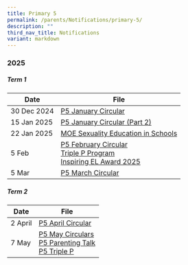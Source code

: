 ```yaml
---
title: Primary 5
permalink: /parents/Notifications/primary-5/
description: ""
third_nav_title: Notifications
variant: markdown
---
```

### **2025**

##### Term 1

| Date| File | 
| -------- | -------- |
|30 Dec 2024|[P5 January Circular](/files/Notification%202025/Pri%205/RGPS_N25_P5_001.pdf)|
|15 Jan 2025|[P5 January Circular (Part 2)](/files/Notification%202025/Pri%205/RGPS_N25_P5_004.pdf)|
|22 Jan 2025|[MOE Sexuality Education in Schools](/files/Notification%202025/Pri%205/RGPS_N25_P5_003.pdf)
|5 Feb|[P5 February Circular](/files/Notification%202025/Pri%205/P5.pdf)<br>[Triple P Program](/files/Notification%202025/Pri%201/Triple_P_PG_Notification_Indicate_Interest_2025_Flyer.pdf)<br>[Inspiring EL Award 2025](/files/Notification%202025/Pri%201/Inspiring_EL_Award_2025.pdf)|
|5 Mar|[P5 March Circular](/files/Notification%202025/Pri%205/RGPS_N25_P5_009.pdf)|

##### Term 2

| Date| File | 
| -------- | -------- |
|2 April|[P5 April Circular](/files/Notification%202025/Pri%205/RGPS_N25_P5_016.pdf)|
|7 May|[P5 May Circulars](/files/Notification%202025/Pri%205/RGPS_N25_P5_022.pdf)<br>[P5 Parenting Talk](/files/Notification%202025/Pri%206/P5_P6_Parenting_Talk___Gear_Up_for_PSLE_Webinar_2025_Flyer.pdf)<br>[P5 Triple P](/files/Notification%202025/Pri%206/P1_P6_Triple_P_PG_Notification_Mid_Year_Indicate_Interest_Flyer.pdf)|